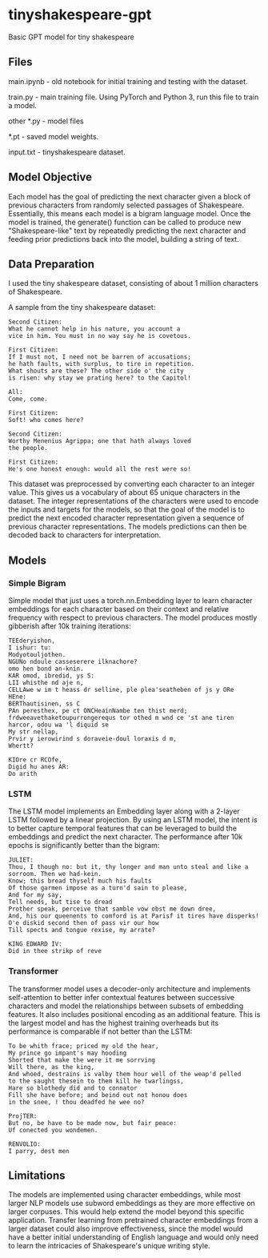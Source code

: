 # tinyshakespeare-gpt
 Basic GPT model for tiny shakespeare
## Files
main.ipynb - old notebook for initial training and testing with the dataset.

train.py - main training file. Using PyTorch and Python 3, run this file to train a model.

other *.py - model files

*.pt - saved model weights.

input.txt - tinyshakespeare dataset.

## Model Objective
Each model has the goal of predicting the next character given a block of previous characters from randomly selected passages of Shakespeare. Essentially, this means each model is a bigram language model. Once the model is trained, the generate() function can be called to produce new "Shakespeare-like" text by repeatedly predicting the next character and feeding prior predictions back into the model, building a string of text. 

## Data Preparation
I used the tiny shakespeare dataset, consisting of about 1 million characters of Shakespeare. 

A sample from the tiny shakespeare dataset:
```
Second Citizen:
What he cannot help in his nature, you account a
vice in him. You must in no way say he is covetous.

First Citizen:
If I must not, I need not be barren of accusations;
he hath faults, with surplus, to tire in repetition.
What shouts are these? The other side o' the city
is risen: why stay we prating here? to the Capitol!

All:
Come, come.

First Citizen:
Soft! who comes here?

Second Citizen:
Worthy Menenius Agrippa; one that hath always loved
the people.

First Citizen:
He's one honest enough: would all the rest were so!
```

This dataset was preprocessed by converting each character to an integer value. This gives us a vocabulary of about 65 unique characters in the dataset. The integer representations of the characters were used to encode the inputs and targets for the models, so that the goal of the model is to predict the next encoded character representation given a sequence of previous character representations. The models predictions can then be decoded back to characters for interpretation.

## Models
### Simple Bigram
Simple model that just uses a torch.nn.Embedding layer to learn character embeddings for each character based on their context and relative frequency with respect to previous characters. The model produces mostly gibberish after 10k training iterations:

```
TEEderyishon,
I ishur: tu:
Modyotouljothen.
NGUNo ndoule casseserere ilknachore?
omo hen bond an-knin.
KAR omod, ibredid, ys S:
LII whisthe nd aje n,
CELLAwe w im t heass dr selline, ple plea'seatheben of js y ORe
HEne:
BERThautisinen, ss C
PAn peresthex, pe ct ONCHeainNambe ten thist merd; frdweeavethaketoupurrongerequs tor othed m wnd ce 'st ane tiren harcor, odou wa 'l diquid se
My str nellap,
Prvir y ierowirind s doraveie-doul loraxis d m,
Whertt?

KIOre cr RCOfe,
Digid hu anes AR:
Do arith
```

### LSTM
The LSTM model implements an Embedding layer along with a 2-layer LSTM followed by a linear projection. By using an LSTM model, the intent is to better capture temporal features that can be leveraged to build the embeddings and predict the next character. The performance after 10k epochs is significantly better than the bigram:

```
JULIET:
Thou, I though no: but it, thy longer and man unto steal and like a sorroom. Then we had-kein.
Know; this bread thyself much his faults
Of those garmen impose as a turn'd sain to please,
And for my say,
Tell needs, but tise to dread
Prother speak, perceive that samble vow obst me down dree,
And, his our queenents to comford is at Parisf it tires have disperks!
O'e diskid second then of pass vir our how
Till spects and tongue rexise, my arrate?

KING EDWARD IV:
Did in thee strikp of reve
```

### Transformer 
The transformer model uses a decoder-only architecture and implements self-attention to better infer contextual features between successive characters and model the relationships between subsets of embedding features. It also includes positional encoding as an additional feature. This is the largest model and has the highest training overheads but its performance is comparable if not better than the LSTM:

```
To be whith frace; priced my old the hear,
My prince go impant's may hooding
Shorted that make the were it me sorrving
Will there, as the king,
And whoed, destrains is valby them hour well of the weap'd pelled
to the saught thesein to them kill he twarlingss,
Hare so blothedy did and to connator
Fill she have before; and beind out not honou does
in the snee, ! thou deadfed he wee no?

ProjTER:
But no, be have to be made now, but fair peace:
Uf conected you wondemen.

RENVOLIO:
I parry, dest men
```

## Limitations
The models  are implemented using character embeddings, while most larger NLP models use subword embeddings as they are more effective on larger corpuses. This would help extend the model beyond this specific application. Transfer learning from pretrained character embeddings from a larger dataset could also improve effectiveness, since the model would have a better initial understanding of English language and would only need to learn the intricacies of Shakespeare's unique writing style.
